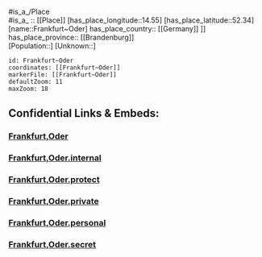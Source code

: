 ﻿---
location: [52.34,14.55] 
mapzoom: [7,12] 
mapmarker: city 
type: City
tags:
- geo/City


SpocWebEntityId: 30231
isDeleted: false
confidential: public

---
#is_a_/Place  
#is_a_ :: [[Place]] 
[has_place_longitude::14.55] 
[has_place_latitude::52.34] 
[name::Frankfurt~Oder] 
has_place_country:: [[Germany]] ]] 
has_place_province:: [[Brandenburg]]  
[Population::] 
[Unknown::] 


```leaflet
id: Frankfurt~Oder
coordinates: [[Frankfurt~Oder]] 
markerFile: [[Frankfurt~Oder]] 
defaultZoom: 11 
maxZoom: 18
```


## Confidential Links & Embeds: 

### [Frankfurt,Oder](/_public/Earth/Continent/Europe/Europe~Central/Germany/Germany~East/Brandenburg/counties~Brandenburg/Frankfurt,Oder.md) 

### [Frankfurt,Oder.internal](/_internal/Earth/Continent/Europe/Europe~Central/Germany/Germany~East/Brandenburg/counties~Brandenburg/Frankfurt,Oder.internal.md) 

### [Frankfurt,Oder.protect](/_protect/Earth/Continent/Europe/Europe~Central/Germany/Germany~East/Brandenburg/counties~Brandenburg/Frankfurt,Oder.protect.md) 

### [Frankfurt,Oder.private](/_private/Earth/Continent/Europe/Europe~Central/Germany/Germany~East/Brandenburg/counties~Brandenburg/Frankfurt,Oder.private.md) 

### [Frankfurt,Oder.personal](/_personal/Earth/Continent/Europe/Europe~Central/Germany/Germany~East/Brandenburg/counties~Brandenburg/Frankfurt,Oder.personal.md) 

### [Frankfurt,Oder.secret](/_secret/Earth/Continent/Europe/Europe~Central/Germany/Germany~East/Brandenburg/counties~Brandenburg/Frankfurt,Oder.secret.md) 
